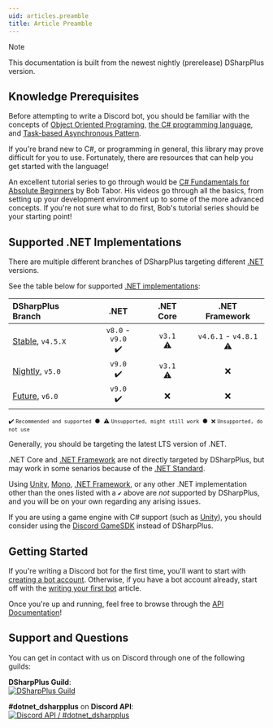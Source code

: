 ```yaml
---
uid: articles.preamble
title: Article Preamble
---
```


>[!NOTE]
> This documentation is built from the newest nightly (prerelease) DSharpPlus version.

## Knowledge Prerequisites

Before attempting to write a Discord bot, you should be familiar with the concepts of [Object Oriented Programing][0],
[the C# programming language][1], and [Task-based Asynchronous Pattern][2].

If you're brand new to C#, or programming in general, this library may prove difficult for you to use. Fortunately,
there are resources that can help you get started with the language!

An excellent tutorial series to go through would be [C# Fundamentals for Absolute Beginners][3] by Bob Tabor. His videos
go through all the basics, from setting up your development environment up to some of the more advanced concepts. If
you're not sure what to do first, Bob's tutorial series should be your starting point!

## Supported .NET Implementations

There are multiple different branches of DSharpPlus targeting different [.NET][4] versions.

See the table below for supported [.NET implementations][16]:

| DSharpPlus Branch | .NET | .NET Core | .NET Framework |
| :---------- | :-----: | :-----: | :-----: | 
| [Stable][17], `v4.5.X` | `v8.0` - `v9.0`</br>✔️ |  `v3.1`</br>⚠️ | `v4.6.1` - `v4.8.1`</br>⚠️ |
| [Nightly][18], `v5.0` | `v9.0`</br>✔️ | `v3.1`</br>⚠️ | ❌ |
| [Future][19], `v6.0` | `v9.0`</br>✔️ | ❌ | ❌ |

<sub> ✔️ `Recommended and supported`  &nbsp;●&nbsp; ⚠️ `Unsupported, might still work` &nbsp;●&nbsp; ❌ `Unsupported, do not use`</sub>

Generally, you should be targeting the latest LTS version of .NET.

.NET Core and [.NET Framework][5] are not directly targeted by DSharpPlus, but may work in some senarios because of the [.NET Standard][20].

Using [Unity][7], [Mono][6], [.NET Framework][5], or any other .NET implementation other than the ones listed with a `✔️` above are _not_ supported by DSharpPlus, and you will be on your own regarding any arising issues.

If you are using a game engine with C# support (such as [Unity][7]), you should consider using the [Discord GameSDK][8] instead of DSharpPlus. 

## Getting Started

If you're writing a Discord bot for the first time, you'll want to start with [creating a bot account][9]. Otherwise, if
you have a bot account already, start off with the [writing your first bot][10] article.

Once you're up and running, feel free to browse through the [API Documentation][11]!

## Support and Questions

You can get in contact with us on Discord through one of the following guilds:

**DSharpPlus Guild**:</br>
[![DSharpPlus Guild][12]][13]

**#dotnet_dsharpplus** on **Discord API**:</br>
[![Discord API / #dotnet_dsharpplus][14]][15]

<!-- LINKS -->

[0]:  https://en.wikipedia.org/wiki/Object-oriented_programming
[1]:  https://docs.microsoft.com/en-us/dotnet/csharp/programming-guide/
[2]:  https://docs.microsoft.com/en-us/dotnet/standard/asynchronous-programming-patterns/task-based-asynchronous-pattern-tap
[3]:  https://channel9.msdn.com/Series/CSharp-Fundamentals-for-Absolute-Beginners
[4]:  https://dotnet.microsoft.com/en-us/
[5]:  https://en.wikipedia.org/wiki/.NET_Framework
[6]:  https://en.wikipedia.org/wiki/Mono_(software)
[7]:  https://en.wikipedia.org/wiki/Unity_(game_engine)
[8]:  https://discord.com/developers/docs/game-sdk/sdk-starter-guide
[9]:  xref:articles.basics.bot_account
[10]: xref:articles.basics.first_bot
[11]: /api/
[12]: https://discordapp.com/api/guilds/379378609942560770/embed.png?style=banner2
[13]: https://discord.gg/dsharpplus
[14]: https://discordapp.com/api/guilds/81384788765712384/embed.png?style=banner2
[15]: https://discord.gg/discord-api
[16]: https://learn.microsoft.com/en-us/dotnet/fundamentals/implementations
[17]: https://github.com/DSharpPlus/DSharpPlus/tree/release/4.5
[18]: https://github.com/DSharpPlus/DSharpPlus/tree/master
[19]: https://github.com/DSharpPlus/DSharpPlus/tree/v6
[20]: https://learn.microsoft.com/en-us/dotnet/standard/net-standard
